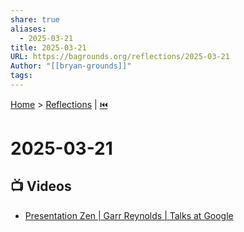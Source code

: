 ```yaml
---
share: true
aliases:
  - 2025-03-21
title: 2025-03-21
URL: https://bagrounds.org/reflections/2025-03-21
Author: "[[bryan-grounds]]"
tags: 
---
```

[Home](../index.md) > [Reflections](./index.md) | [⏮️](./2025-03-20.md)  
# 2025-03-21  
## 📺 Videos  
- [Presentation Zen | Garr Reynolds | Talks at Google](../videos/presentation-zen-garr-reynolds-talks-at-google.md)  
